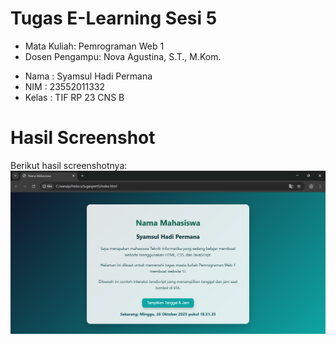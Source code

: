# Tugas E-Learning Sesi 5
<ul>
  <li>Mata Kuliah: Pemrograman Web 1</li>
  <li>Dosen Pengampu: Nova Agustina, S.T., M.Kom.</li>
</ul>

<ul>
  <li>Nama : Syamsul Hadi Permana</li>
  <li>NIM : 23552011332</li>
  <li>Kelas : TIF RP 23 CNS B</li>
</ul>

# Hasil Screenshot
Berikut hasil screenshotnya:
![Image](https://github.com/syamsulhadipermana/Tugas-Pertemuan-5-E-Learning/blob/main/Screenshot%20(259).png)
